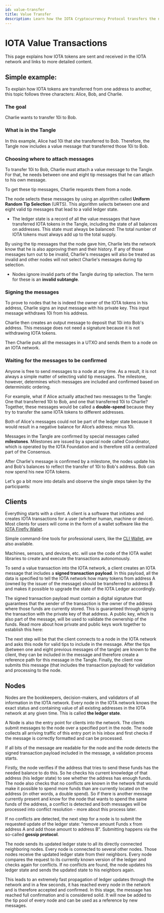 ```yaml
---
id: value-transfer
title: Value Transfer
description: Learn how the IOTA Cryptocurrency Protocol transfers the native IOTA Tokens.
---
```


# IOTA Value Transactions

This page explains how IOTA tokens are sent and received in the IOTA network and links to more detailed content.

## Simple example:

To explain how IOTA tokens are transferred from one address to another, this topic follows three characters: Alice, Bob, and Charlie.

### The goal

Charlie wants to transfer 10i to Bob.

### What is in the Tangle

In this example, Alice had 10i that she transferred to Bob. Therefore, the Tangle now includes a value message that transferred those 10i to Bob.

### Choosing where to attach messages

To transfer 10i to Bob, Charlie must attach a value message to the Tangle. For that, he needs between one and eight tip messages that he can attach to his own message.

To get these tip messages, Charlie requests them from a node.

The node selects these messages by using an algorithm called **Uniform Random Tip Selection** (URTS). This algorithm selects between one and eight valid tip messages that lead to a valid ledger state.

- The ledger state is a record of all the value messages that have transferred IOTA tokens in the Tangle, including the state of all balances on addresses. This state must always be balanced: The total number of IOTA tokens must always add up to the total supply.

By using the tip messages that the node gave him, Charlie lets the network know that he is also approving them and their history. If any of those messages turn out to be invalid, Charlie's messages will also be treated as invalid and other nodes will not select Charlie's messages during tip selection.

- Nodes ignore invalid parts of the Tangle during tip selection. The term for these is an **invalid subtangle**.

### Signing the messages

To prove to nodes that he is indeed the owner of the IOTA tokens in his address, Charlie signs an input message with his private key. This input message withdraws 10i from his address.

Charlie then creates an output message to deposit that 10i into Bob's address. This message does not need a signature because it is not withdrawing IOTA tokens.

Then Charlie puts all the messages in a UTXO and sends them to a node on an IOTA network.

### Waiting for the messages to be confirmed

Anyone is free to send messages to a node at any time. As a result, it is not always a simple matter of selecting valid tip messages. The milestone, however, determines which messages are included and confirmed based on deterministic ordering.

For example, what if Alice actually attached two messages to the Tangle: One that transferred 10i to Bob, and one that transferred 10i to Charlie? Together, these messages would be called a **double-spend** because they try to transfer the same IOTA tokens to different addresses.

Both of Alice's messages could not be part of the ledger state because it would result in a negative balance for Alice’s address: minus 10i.

Messages in the Tangle are confirmed by special messages called **milestones**. Milestones are issued by a special node called Coordinator, which is operated by the IOTA Foundation and is therefore still a centralized part of the Consensus.

After Charlie's message is confirmed by a milestone, the nodes update his and Bob's balances to reflect the transfer of 10i to Bob's address. Bob can now spend his new IOTA tokens.

Let's go a bit more into details and observe the single steps taken by the participants:

## Clients

Everything starts with a client. A client is a software that initiates and creates IOTA transactions for a user (whether human, machine or device). Most clients for users will come in the form of a wallet software like the [IOTA Firefly Wallet](https://firefly.iota.org/).

Simple command-line tools for professional users, like the [CLI Wallet](https://github.com/iotaledger/cli-wallet/), are also available.

Machines, sensors, and devices, etc. will use the code of the IOTA wallet libraries to create and execute the transactions autonomously.

To send a value transaction into the IOTA network, a client creates an IOTA message that includes a **signed transaction payload**. In this payload, all the data is specified to tell the IOTA network how many tokens from address A (owned by the issuer of the message) should be transferred to address B and makes it possible to upgrade the state of the IOTA Ledger accordingly.

The signed transaction payload must contain a digital signature that guarantees that the sender of the transaction is the owner of the address where those funds are currently stored. This is guaranteed through signing the transaction with the private key of that address. A public key, which is also part of the message, will be used to validate the ownership of the funds. Read more about how private and public keys work together to establish this here:

The next step will be that the client connects to a node in the IOTA network and asks this node for valid tips to include in the message. After the tips (between one and eight previous messages of the tangle) are known to the client, they can be included in the message and therefore create a reference path for this message in the Tangle. Finally, the client now submits this message (that includes the transaction payload) for validation and processing to the node.

## Nodes

Nodes are the bookkeepers, decision-makers, and validators of all information in the IOTA network. Every node in the IOTA network knows the exact status and containing value of all existing addresses in the IOTA network at any given time. This is called **the ledger state**.

A Node is also the entry point for clients into the network. The clients submit messages to the node over a specified port in the node. The node collects all arriving traffic of this entry port in his inbox and first checks if the message is correctly formatted and can be processed.

If all bits of the message are readable for the node and the node detects the signed transaction payload included in the message, a validation process starts.

Firstly, the node verifies if the address that tries to send these funds has the needed balance to do this. So he checks his current knowledge of that address (his ledger state) to see whether the address has enough funds. The node also checks that no conflicts are known in the network that would make it possible to spend more funds than are currently located on the address (in other words, a double spend). So if there is another message currently present and know for the node that wants to spend the same funds of the address, a conflict is detected and both messages will be processed into conflict resolution - more about this process later.

If no conflicts are detected, the next step for a node is to submit the requested update of the ledger state: "remove amount Funds x from address A and add those amount to address B". Submitting happens via the so-called **gossip protocol**.

The node sends its updated ledger state to all its directly connected neighboring nodes. Every node is connected to several other nodes. Those nodes receive the updated ledger state from their neighbors. Every node compares the request to its currently known version of the ledger and checks again for conflicts. If no conflicts are found, the node updates his ledger state and sends the updated state to his neighbors again.

This leads to an extremely fast propagation of ledger updates through the network and in a few seconds, it has reached every node in the network and is therefore accepted and confirmed. In this stage, the message has reached full confirmation and is considered solid. It will now be added to the tip pool of every node and can be used as a reference by new messages.
